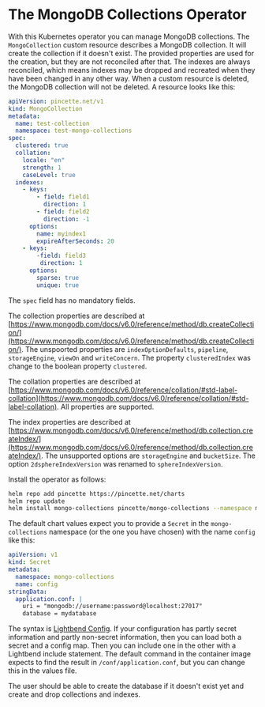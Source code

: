 # The MongoDB Collections Operator

With this Kubernetes operator you can manage MongoDB collections. The `MongoCollection` custom resource describes a MongoDB collection. It will create the collection if it doesn't exist. The provided properties are used for the creation, but they are not reconciled after that. The indexes are always reconciled, which means indexes may be dropped and recreated when they have been changed in any other way. When a custom resource is deleted, the MongoDB collection will not be deleted. A resource looks like this:

```yaml
apiVersion: pincette.net/v1
kind: MongoCollection
metadata:
  name: test-collection
  namespace: test-mongo-collections
spec:
  clustered: true  
  collation:
    locale: "en"
    strength: 1
    caseLevel: true
  indexes:
    - keys:
        - field: field1
          direction: 1
        - field: field2
          direction: -1
      options:        
        name: myindex1
        expireAfterSeconds: 20
    - keys:
        -field: field3
         direction: 1
      options:        
        sparse: true
        unique: true      
```

The `spec` field has no mandatory fields.

The collection properties are described at [https://www.mongodb.com/docs/v6.0/reference/method/db.createCollection/](https://www.mongodb.com/docs/v6.0/reference/method/db.createCollection/). The unspoorted properties are `indexOptionDefaults`, `pipeline`, `storageEngine`, `viewOn` and `writeConcern`. The property `clusteredIndex` was change to the boolean property `clustered`.

The collation properties are described at [https://www.mongodb.com/docs/v6.0/reference/collation/#std-label-collation](https://www.mongodb.com/docs/v6.0/reference/collation/#std-label-collation). All properties are supported.

The index properties are described at [https://www.mongodb.com/docs/v6.0/reference/method/db.collection.createIndex/](https://www.mongodb.com/docs/v6.0/reference/method/db.collection.createIndex/). The unsupported options are `storageEngine` and `bucketSize`. The option `2dsphereIndexVersion` was renamed to `sphereIndexVersion`.

Install the operator as follows:

```bash
helm repo add pincette https://pincette.net/charts
helm repo update
helm install mongo-collections pincette/mongo-collections --namespace mongo-collections --create-namespace
```

The default chart values expect you to provide a `Secret` in the `mongo-collections` namespace (or the one you have chosen) with the name `config` like this:

```yaml
apiVersion: v1
kind: Secret
metadata:
  namespace: mongo-collections
  name: config
stringData:
  application.conf: |
    uri = "mongodb://username:password@localhost:27017"
    database = mydatabase    
```

The syntax is [Lightbend Config](https://github.com/lightbend/config). If your configuration has partly secret information and partly non-secret information, then you can load both a secret and a config map. Then you can include one in the other with a Lightbend include statement. The default command in the container image expects to find the result in `/conf/application.conf`, but you can change this in the values file.

The user should be able to create the database if it doesn't exist yet and create and drop collections and indexes.